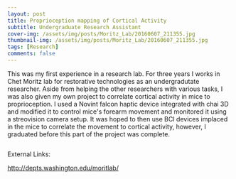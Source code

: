 ```yaml
---
layout: post
title: Proprioception mapping of Cortical Activity
subtitle: Undergraduate Research Assistant
cover-img: /assets/img/posts/Moritz_Lab/20160607_211355.jpg
thumbnail-img: /assets/img/posts/Moritz_Lab/20160607_211355.jpg
tags: [Research]
comments: false
---
```


This was my first experience in a research lab. For three years I works in Chet Moritz lab for restorative technologies as an undergradutate researcher. Aside from helping the other researchers with various tasks, I was also given my own project to correlate cortical activity in mice to proprioception. I used a Novint falcon haptic device integrated with chai 3D and modified it to control mice's forearm movement and monitored it using a streovision camera setup. It was hoped to then use BCI devices implaced in the mice to correlate the movement to cortical activity, however, I graduated before this part of the project was complete. 

<img src="/assets/img/posts/Moritz_Lab/moritz lab1.jpg" alt="">

External Links: 

http://depts.washington.edu/moritlab/
